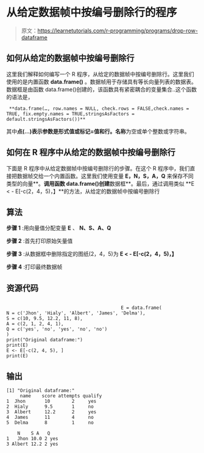 # 从给定数据帧中按编号删除行的程序

> 原文：<https://learnetutorials.com/r-programming/programs/drop-row-dataframe>

## 如何从给定的数据帧中按编号删除行

这里我们解释如何编写一个 R 程序，从给定的数据帧中按编号删除行。这里我们使用的是内置函数 **data.frame()** 。数据帧用于存储具有等长向量列表的数据表。数据框是由函数 data.frame()创建的，该函数具有紧密耦合的变量集合..这个函数的语法是，

```
 **data.frame(…, row.names = NULL, check.rows = FALSE,check.names = TRUE, fix.empty.names = TRUE,stringsAsFactors = default.stringsAsFactors())** 

```

其中**点(...)**表示参数是形式值或标记=值和**行。名称**为空或单个整数或字符串。

## 如何在 R 程序中从给定的数据帧中按编号删除行

下面是 R 程序中从给定数据帧中按编号删除行的步骤。在这个 R 程序中，我们直接把数据帧交给一个内置函数。这里我们使用变量 **E，N，S，A，Q** 来保存不同类型的向量**。**调用函数 data.frame()创建**数据框**。最后，通过调用类似 **E < - E[-c(2，4，5)，】**的方法，从给定的数据帧中按编号删除行

## 算法

**步骤 1** :用向量值分配变量 **E** 、 **N、S、A、Q**

**步骤 2** :首先打印原始矢量值

**步骤 3** :从数据框中删除指定的图纸(2，4，5)为 **E < - E[-c(2，4，5)，】**

**步骤 4** :打印最终数据帧

## 资源代码

```

                                          E = data.frame(
N = c('Jhon', 'Hialy', 'Albert', 'James', 'Delma'),
S = c(10, 9.5, 12.2, 11, 8),
A = c(2, 1, 2, 4, 1),
Q = c('yes', 'no', 'yes', 'no', 'no')
)
print("Original dataframe:")
print(E)
E <- E[-c(2, 4, 5), ]
print(E)

```

## 输出

```
[1] "Original dataframe:"
     name    score attempts qualify
1  Jhon       10        2     yes
2  Hialy      9.5       1     no
3  Albert     12.2      2     yes
4  James      11        4     no
5  Delma      8         1     no

    N    S A   Q
1   Jhon 10.0 2 yes
3 Albert 12.2 2 yes
```